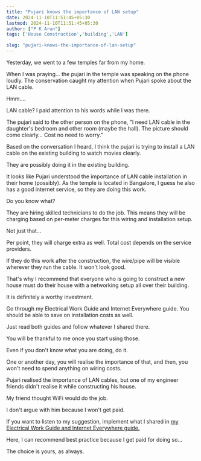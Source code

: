 ```yaml
---
title: "Pujari knows the importance of LAN setup"
date: 2024-11-10T11:51:45+05:30
lastmod: 2024-11-10T11:51:45+05:30
author: ["P K Arun"]
tags: ['House Construction','building','LAN']

slug: "pujari-knows-the-importance-of-lan-setup"
---
```


Yesterday, we went to a few temples far from my home.

When I was praying… the pujari in the temple was speaking on the phone loudly. The conservation caught my attention when Pujari spoke about the LAN cable.

Hmm….

LAN cable? I paid attention to his words while I was there.

The pujari said to the other person on the phone, "I need LAN cable in the daughter's bedroom and other room (maybe the hall). The picture should come clearly… Cost no need to worry."

Based on the conversation I heard, I think the pujari is trying to install a LAN cable on the existing building to watch movies clearly.

They are possibly doing it in the existing building.

It looks like Pujari understood the importance of LAN cable installation in their home (possibly). As the temple is located in Bangalore, I guess he also has a good internet service, so they are doing this work.

Do you know what?

They are hiring skilled technicians to do the job. This means they will be charging based on per-meter charges for this wiring and installation setup.

Not just that…

Per point, they will charge extra as well. Total cost depends on the service providers.

If they do this work after the construction, the wire/pipe will be visible wherever they run the cable. It won't look good.

That's why I recommend that everyone who is going to construct a new house must do their house with a networking setup all over their building.

It is definitely a worthy investment.

Go through my Electrical Work Guide and Internet Everywhere guide. You should be able to save on installation costs as well.

Just read both guides and follow whatever I shared there.

You will be thankful to me once you start using those.

Even if you don't know what you are doing, do it.

One or another day, you will realise the importance of that, and then, you won't need to spend anything on wiring costs.

Pujari realised the importance of LAN cables, but one of my engineer friends didn't realise it while constructing his house.

My friend thought WiFi would do the job.

I don't argue with him because I won't get paid.

If you want to listen to my suggestion, implement what I shared in [my Electrical Work Guide and Internet Everywhere guide.](https://houseconstructionguide.com/products/)

Here, I can recommend best practice because I get paid for doing so…

The choice is yours, as always.